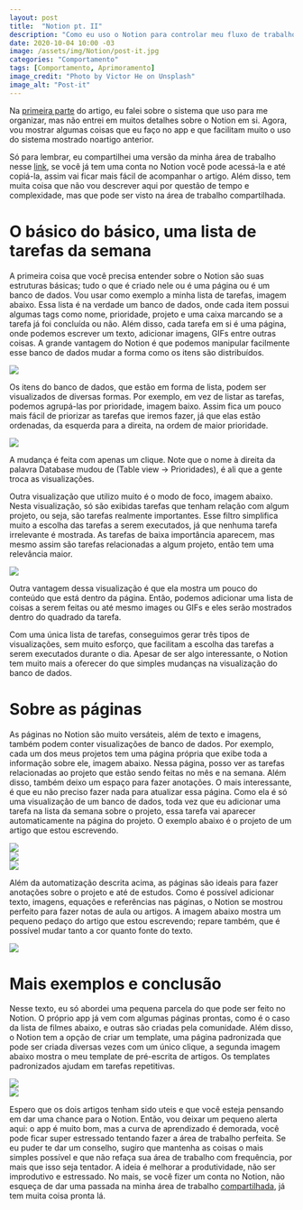 ```yaml
---
layout: post
title:  "Notion pt. II"
description: "Como eu uso o Notion para controlar meu fluxo de trabalho e ser mais eficiente."
date: 2020-10-04 10:00 -03
image: /assets/img/Notion/post-it.jpg
categories: "Comportamento"
tags: [Comportamento, Aprimoramento]
image_credit: "Photo by Victor He on Unsplash"
image_alt: "Post-it"
---
```


Na <a target="_blank" href="{% post_url 2020-10-04-Notion-pt-I %}">primeira parte</a> do artigo, eu falei sobre o sistema que uso para me organizar, mas não entrei em muitos detalhes sobre o Notion em si. Agora, vou mostrar algumas coisas que eu faço no app e que facilitam muito o uso do sistema mostrado noartigo anterior. 

Só para lembrar, eu compartilhei uma versão da minha área de trabalho nesse <a target="_blank" href="https://www.notion.so/DON-T-PANIC-v1-0-573ca645a83a41198f0d6082377e62a0">link</a>, se você já tem uma conta no Notion você pode acessá-la e até copiá-la, assim vai ficar mais fácil de acompanhar o artigo. Além disso, tem muita coisa que não vou descrever aqui por questão de tempo e complexidade, mas que pode ser visto na área de trabalho compartilhada.

# O básico do básico, uma lista de tarefas da semana

A primeira coisa que você precisa entender sobre o Notion são suas estruturas básicas; tudo o que é criado nele ou é uma página ou é um banco de dados. Vou usar como exemplo a minha lista de tarefas, imagem abaixo. Essa lista é na verdade um banco de dados, onde cada item possui algumas tags como nome, prioridade, projeto e uma caixa marcando se a tarefa já foi concluída ou não. Além disso, cada tarefa em si é uma página, onde podemos escrever um texto, adicionar imagens, GIFs entre outras coisas. A grande vantagem do Notion é que podemos manipular facilmente esse banco de dados mudar a forma como os itens são distribuídos.

<img src="/assets/img/Notion/1-2.png"> 

Os itens do banco de dados, que estão em forma de lista, podem ser visualizados de diversas formas. Por exemplo, em vez de listar as tarefas, podemos agrupá-las por prioridade, imagem baixo. Assim fica um pouco mais fácil de priorizar as tarefas que iremos fazer, já que elas estão ordenadas, da esquerda para a direita, na ordem de maior prioridade. 

<img src="/assets/img/Notion/2-2.png">

A mudança é feita com apenas um clique. Note que o nome à direita da palavra Database mudou de (Table view → Prioridades), é ali que a gente troca as visualizações.

Outra visualização que utilizo muito é o modo de foco, imagem abaixo. Nesta visualização, só são exibidas tarefas que tenham relação com algum projeto, ou seja, são tarefas realmente importantes. Esse filtro simplifica muito a escolha das tarefas a serem executados, já que nenhuma tarefa irrelevante é mostrada. As tarefas de baixa importância aparecem, mas mesmo assim são tarefas relacionadas a algum projeto, então tem uma relevância maior.

<img src="/assets/img/Notion/3-2.png">

Outra vantagem dessa visualização é que ela mostra um pouco do conteúdo que está dentro da página. Então, podemos adicionar uma lista de coisas a serem feitas ou até mesmo images ou GIFs e eles serão mostrados dentro do quadrado da tarefa.

Com uma única lista de tarefas, conseguimos gerar três tipos de visualizações, sem muito esforço, que facilitam a escolha das tarefas a serem executados durante o dia. Apesar de ser algo interessante, o Notion tem muito mais a oferecer do que simples mudanças na visualização do banco de dados.

# Sobre as páginas

As páginas no Notion são muito versáteis, além de texto e imagens, também podem conter visualizações de banco de dados. Por exemplo, cada um dos meus projetos tem uma página própria que exibe toda a informação sobre ele, imagem abaixo. Nessa página, posso ver as tarefas relacionadas ao projeto que estão sendo feitas no mês e na semana. Além disso, também deixo um espaço para fazer anotações. O mais interessante, é que eu não preciso fazer nada para atualizar essa página. Como ela é só uma visualização de um banco de dados, toda vez que eu adicionar uma tarefa na lista da semana sobre o projeto, essa tarefa vai aparecer automaticamente na página do projeto. O exemplo abaixo é o projeto de um artigo que estou escrevendo.

<img style="display: block;" src="/assets/img/Notion/5-2.png">
<img style="display: block;" src="/assets/img/Notion/6-2.png">
<img style="display: block;" src="/assets/img/Notion/7-2.png">

Além da automatização descrita acima, as páginas são ideais para fazer anotações sobre o projeto e até de estudos. Como é possível adicionar texto, imagens, equações e referências nas páginas, o Notion se mostrou perfeito para fazer notas de aula ou artigos. A imagem abaixo mostra um pequeno pedaço do artigo que estou escrevendo; repare também, que é possível mudar tanto a cor quanto fonte do texto.

<img style="display: block; margin: auto auto; max-height: auto;"  src="/assets/img/Notion/8-2.png">

# Mais exemplos e conclusão

Nesse texto, eu só abordei uma pequena parcela do que pode ser feito no Notion. O próprio app já vem com algumas páginas prontas, como é o caso da lista de filmes abaixo, e outras são criadas pela comunidade. Além disso, o Notion tem a opção de criar um template, uma página padronizada que pode ser criada diversas vezes com um único clique, a segunda imagem abaixo mostra o meu template de pré-escrita de artigos. Os templates padronizados ajudam em tarefas repetitivas. 

<img style="display: block; margin: auto auto; max-height: 550px;" src="/assets/img/Notion/1 1-2.png">

<img  style="display: block; margin: auto auto; max-height: auto;" src="/assets/img/Notion/2 1-2.png">


Espero que os dois artigos tenham sido uteis e que você esteja pensando em dar uma chance para o Notion. Então, vou deixar um pequeno alerta aqui: o app é muito bom, mas a curva de aprendizado é demorada, você pode ficar super estressado tentando fazer a área de trabalho perfeita. Se eu puder te dar um conselho, sugiro que mantenha as coisas o mais simples possível e que não refaça sua área de trabalho com frequência, por mais que isso seja tentador. A ideia é melhorar a produtividade, não ser improdutivo e estressado. No mais, se você fizer um conta no Notion, não esqueça de dar uma passada na minha área de trabalho <a target="_blank" href="https://www.notion.so/DON-T-PANIC-v1-0-573ca645a83a41198f0d6082377e62a0">compartilhada</a>, já tem muita coisa pronta lá.